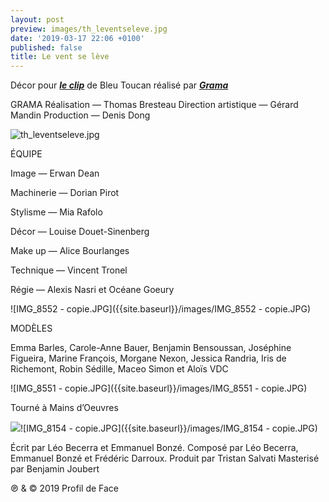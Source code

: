 ```yaml
---
layout: post
preview: images/th_leventseleve.jpg
date: '2019-03-17 22:06 +0100'
published: false
title: Le vent se lève
---
```

Décor pour **_[le clip](https://www.youtube.com/watch?v=WSmz8yJzxFA&feature=youtu.be)_** de Bleu Toucan réalisé par **_[Grama](https://grama.tv/)_**


GRAMA
Réalisation — Thomas Bresteau
Direction artistique — Gérard Mandin
Production — Denis Dong


![th_leventseleve.jpg]({{site.baseurl}}/images/th_leventseleve.jpg)


ÉQUIPE

Image — Erwan Dean

Machinerie — Dorian Pirot

Stylisme — Mia Rafolo

Décor — Louise Douet-Sinenberg

Make up — Alice Bourlanges

Technique — Vincent Tronel

Régie — Alexis Nasri et Océane Goeury


![IMG_8552 - copie.JPG]({{site.baseurl}}/images/IMG_8552 - copie.JPG)


MODÈLES

Emma Barles, Carole-Anne Bauer, Benjamin Bensoussan, Joséphine Figueira, Marine François, Morgane Nexon, Jessica Randria, Iris de Richemont, Robin Sédille, Maceo Simon et Aloïs VDC


![IMG_8551 - copie.JPG]({{site.baseurl}}/images/IMG_8551 - copie.JPG)


Tourné à Mains d’Oeuvres

![]({{site.baseurl}}/images/IMG_8154%20-%20copie.JPG)![IMG_8154 - copie.JPG]({{site.baseurl}}/images/IMG_8154 - copie.JPG)


Écrit par Léo Becerra et Emmanuel Bonzé. Composé par Léo Becerra, Emmanuel Bonzé et Frédéric Darroux. 
Produit par Tristan Salvati
Masterisé par Benjamin Joubert 

℗ & © 2019 Profil de Face
